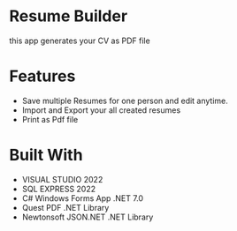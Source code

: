 # Resume Builder
this app generates your CV as PDF file <br>
<h1>Features</h1>
<ul>
  <li>Save multiple Resumes for one person and edit anytime.</li>
  <li>Import and Export your all created resumes</li>
  <li>Print as Pdf file</li>
</ul>

<h1>Built With</h1>
<ul>
  <li>VISUAL STUDIO 2022</li>
  <li>SQL EXPRESS 2022</li>
  <li>C# Windows Forms App .NET 7.0</li>
  <li>Quest PDF .NET Library</i>
  <li>Newtonsoft JSON.NET .NET Library</i>
</ul>
